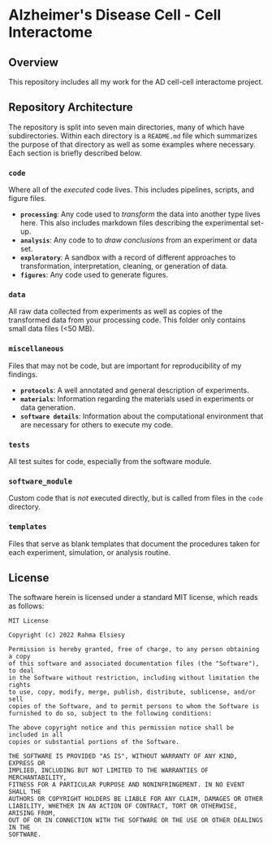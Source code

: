 

# Alzheimer's Disease Cell - Cell Interactome 

## Overview
This repository includes all my work for the AD cell-cell interactome project.

## Repository Architecture

The repository is split into seven main directories, many of which have subdirectories. Within each directory is a `README.md` file which summarizes the purpose of that directory as well as some examples where necessary. Each section is briefly described below. 

### **`code`** 
Where all of the *executed* code lives. This includes pipelines, scripts, and figure files. 
 * **`processing`**: Any code used to *transform* the data into another type lives here. This also includes markdown files describing the experimental set-up.
 * **`analysis`**: Any code to to *draw conclusions* from an experiment or data set. 
 * **`exploratory`**: A sandbox with a record of different approaches to transformation, interpretation, cleaning, or generation of data.
 * **`figures`**: Any code used to generate figures.

### **`data`** 
All raw data collected from experiments as well as copies of the transformed data from your processing code. This folder only contains small data files (<50 MB). 

### **`miscellaneous`** 
Files that may not be code, but are important for reproducibility of my findings.
* **`protocols`**: A well annotated and general description of experiments.  
* **`materials`**: Information regarding the materials used in experiments or data generation. 
* **`software details`**: Information about the computational environment that are necessary for others to execute my code. 

### **`tests`** 
All test suites for code, especially from the software module. 

### **`software_module`** 
Custom code that is *not* executed directly, but is called from files in the `code` directory.

### **`templates`** 
Files that serve as blank templates that document the procedures taken for each experiment, simulation, or analysis routine. 

## License
The software herein is licensed under a standard MIT license, which reads as follows:

```
MIT License

Copyright (c) 2022 Rahma Elsiesy

Permission is hereby granted, free of charge, to any person obtaining a copy
of this software and associated documentation files (the "Software"), to deal
in the Software without restriction, including without limitation the rights
to use, copy, modify, merge, publish, distribute, sublicense, and/or sell
copies of the Software, and to permit persons to whom the Software is
furnished to do so, subject to the following conditions:

The above copyright notice and this permission notice shall be included in all
copies or substantial portions of the Software.

THE SOFTWARE IS PROVIDED "AS IS", WITHOUT WARRANTY OF ANY KIND, EXPRESS OR
IMPLIED, INCLUDING BUT NOT LIMITED TO THE WARRANTIES OF MERCHANTABILITY,
FITNESS FOR A PARTICULAR PURPOSE AND NONINFRINGEMENT. IN NO EVENT SHALL THE
AUTHORS OR COPYRIGHT HOLDERS BE LIABLE FOR ANY CLAIM, DAMAGES OR OTHER
LIABILITY, WHETHER IN AN ACTION OF CONTRACT, TORT OR OTHERWISE, ARISING FROM,
OUT OF OR IN CONNECTION WITH THE SOFTWARE OR THE USE OR OTHER DEALINGS IN THE
SOFTWARE.
```
